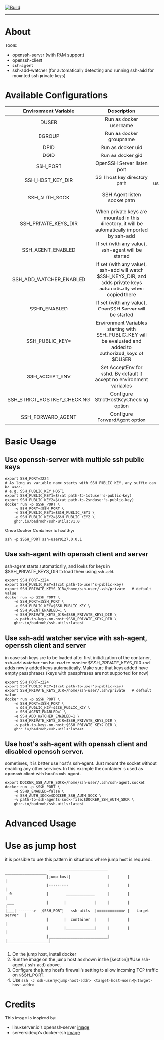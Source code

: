 [![Build](https://github.com/Badrmoh/docker-ssh-utils/workflows/Docker/badge.svg?tag=latest)](https://github.com/Badrmoh/docker-ssh-utils/actions/Docker)

---

# About 

Tools:
- openssh-server (with PAM support)
- openssh-client
- ssh-agent
- ssh-add-watcher (for automatically detecting and running ssh-add for mounted ssh private keys)

# Available Configurations
| **Environment Variable** |                                                  **Description**                                                 |             **Default**            |
|:-------------------------------:|:----------------------------------------------------------------------------------------------------------------:|:----------------------------------:|
|                  DUSER                 |                                              Run as docker username                                              |              ssh-user              |
|                 DGROUP                 |                                              Run as docker groupname                                             |              ssh-user              |
|                  DPID                  |                                                 Run as docker uid                                                |                1001                |
|                  DGID                  |                                                 Run as docker gid                                                |                1001                |
|                SSH_PORT                |                                            OpenSSH Server listen port                                            |                2222                |
|            SSH_HOST_KEY_DIR            |                                            SSH host key directory path                                           |  /home/ssh-user/.ssh/ssh_host_keys |
|              SSH_AUTH_SOCK             |                                           SSH Agent listen socket path                                           | /home/ssh-user/.ssh/ssh-agent.sock |
|         SSH_PRIVATE_KEYS_DIR           |           When private keys are mounted in this directory, it will be automatically imported by ssh-add          |    /home/ssh-user/.ssh/private     |
|            SSH_AGENT_ENABLED           |                                If set (with any value), ssh-agent will be started                                |                false               |
|         SSH_ADD_WATCHER_ENABLED        | If set (with any value), ssh-add will watch $SSH_KEYS_DIR, and adds private keys automatically when copied there |                false               |
|              SSHD_ENABLED              |                              If set (with any value), OpenSSH Server will be started                             |                true                |
|             SSH_PUBLIC_KEY*            |    Environment Variables starting with SSH_PUBLIC_KEY will be evaluated and added to authorized_keys of $DUSER   |                 ""                 |
|             SSH_ACCEPT_ENV             |                     Set AcceptEnv for sshd. By default it accept no environment variables                        |                 !*                 |
|       SSH_STRICT_HOSTKEY_CHECKING      |                                         Configure StrictHostKeyChecking option                                   |                 no                 |
|            SSH_FORWARD_AGENT           |                                              Configure ForwardAgent option                                       |                 no                 |


# Basic Usage

## Use openssh-server with multiple ssh public keys
```
export SSH_PORT=2224
# As long as variable name starts with SSH_PUBLIC_KEY, any suffix can be used.
# e.g. SSH_PUBLIC_KEY_HOST1
export SSH_PUBLIC_KEY1=$(cat path-to-1stuser's-public-key)
export SSH_PUBLIC_KEY2=$(cat path-to-2snduser's-public-key)
docker run -p $SSH_PORT \
    -e SSH_PORT=$SSH_PORT \
    -e SSH_PUBLIC_KEY1=$SSH_PUBLIC_KEY1 \
    -e SSH_PUBLIC_KEY2=$SSH_PUBLIC_KEY2 \
    ghcr.io/badrmoh/ssh-utils:v1.0 
```

Once Docker Container is healthy:

`ssh -p $SSH_PORT ssh-user@127.0.0.1`


## Use ssh-agent with openssh client and server
ssh-agent starts automatically, and looks for keys in $SSH_PRIVATE_KEYS_DIR to load them using `ssh-add`.
```
export SSH_PORT=2224
export SSH_PUBLIC_KEY=$(cat path-to-user's-public-key)
export SSH_PRIVATE_KEYS_DIR=/home/ssh-user/.ssh/private   # default value
docker run -p $SSH_PORT \
    -e SSH_PORT=$SSH_PORT \
    -e SSH_PUBLIC_KEY=$SSH_PUBLIC_KEY \
    -e SSH_AGENT_ENABLED=1 \
    -e SSH_PRIVATE_KEYS_DIR=$SSH_PRIVATE_KEYS_DIR \
    -v path-to-keys-on-host:$SSH_PRIVATE_KEYS_DIR \
    ghcr.io/badrmoh/ssh-utils:latest
```

## Use ssh-add watcher service with ssh-agent, openssh client and server
in case ssh keys are to be loaded after first initialization of the container, ssh-add watcher can be used to monitor $SSH_PRIVATE_KEYS_DIR and adds newly added keys automatically.
Make sure that keys added have empty passphrases (keys with passphrases are not supported for now)
```
export SSH_PORT=2224
export SSH_PUBLIC_KEY=$(cat path-to-user's-public-key)
export SSH_PRIVATE_KEYS_DIR=/home/ssh-user/.ssh/private   # default value
docker run -p $SSH_PORT \
    -e SSH_PORT=$SSH_PORT \
    -e SSH_PUBLIC_KEY=$SSH_PUBLIC_KEY \
    -e SSH_AGENT_ENABLED=1 \
    -e SSH_ADD_WATCHER_ENABLED=1 \
    -e SSH_PRIVATE_KEYS_DIR=$SSH_PRIVATE_KEYS_DIR \
    -v path-to-keys-on-host:$SSH_PRIVATE_KEYS_DIR \
    ghcr.io/badrmoh/ssh-utils:latest 
```

## Use host's ssh-agent with openssh client and disabled openssh server.
sometimes, it is better use host's ssh-agent. Just mount the socket without enabling any other services. In this example the container is used as openssh client with host's ssh-agent.
```
export DOCKER_SSH_AUTH_SOCK=/home/ssh-user/.ssh/ssh-agent.socket
docker run -p $SSH_PORT \
    -e SSHD_ENABLED=false \
    -e SSH_AUTH_SOCK=$DOCKER_SSH_AUTH_SOCK \
    -v path-to-ssh-agents-sock-file:$DOCKER_SSH_AUTH_SOCK \
    ghcr.io/badrmoh/ssh-utils:latest
```


# Advanced Usage

# Use as jump host
it is possible to use this pattern in situations where jump host is required.


```
                    ___________________________          ___________________
                   |jump host|                 |        |                   |
                   |---------                  |        |                   |
  0                |        _____________      |        |                   |
 ___               |       |             |     |        |                   |
|___| ------->  [$SSH_PORT]   ssh-utils  |============> |   target server   |
                   |       |  container  |     |        |                   |
                   |       |_____________|     |        |                   |
                   |___________________________|        |___________________|


```

1. On the jump host, install docker
2. Run the image on the jump host as shown in the [section](#Use ssh-agent / ssh-add) above.
3. Configure the jump host's firewall's setting to allow incoming TCP traffic on $SSH_PORT.
4. Use `ssh -J ssh-user@<jump-host-addr> <target-host-user>@<target-host-addr>`



# Credits
This image is inspired by:
- linuxserver.io's openssh-server [image](https://github.com/linuxserver/docker-openssh-server)
- serversideup's docker-ssh [image](https://github.com/serversideup/docker-ssh)
